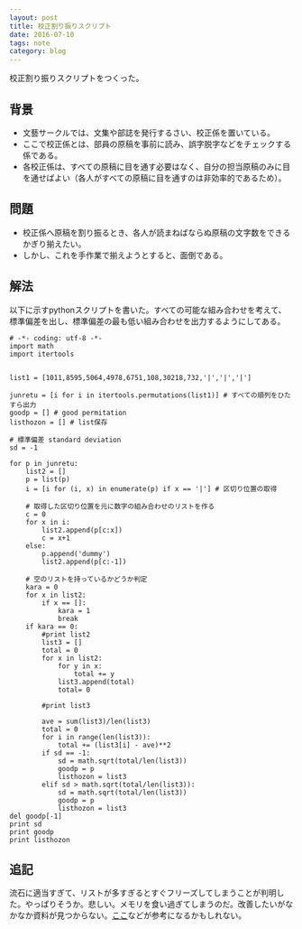 ```yaml
---
layout: post
title: 校正割り振りスクリプト
date: 2016-07-10
tags: note
category: blog
---
```



校正割り振りスクリプトをつくった。


背景
----------------
* 文藝サークルでは、文集や部誌を発行するさい、校正係を置いている。
* ここで校正係とは、部員の原稿を事前に読み、誤字脱字などをチェックする係である。
* 各校正係は、すべての原稿に目を通す必要はなく、自分の担当原稿のみに目を通せばよい（各人がすべての原稿に目を通すのは非効率的であるため）。


問題
-------------------
* 校正係へ原稿を割り振るとき、各人が読まねばならぬ原稿の文字数をできるかぎり揃えたい。
* しかし、これを手作業で揃えようとすると、面倒である。





解法
----------------------------
以下に示すpythonスクリプトを書いた。すべての可能な組み合わせを考えて、標準偏差を出し、標準偏差の最も低い組み合わせを出力するようにしてある。



	# -*- coding: utf-8 -*-
	import math
	import itertools
	
	
	list1 = [1011,8595,5064,4978,6751,108,30218,732,'|','|','|']
	
	junretu = [i for i in itertools.permutations(list1)] # すべての順列をひたすら出力
	goodp = [] # good permitation
	listhozon = [] # list保存
	
	# 標準偏差 standard deviation
	sd = -1
	
	for p in junretu:
		list2 = []
		p = list(p)
		i = [i for (i, x) in enumerate(p) if x == '|'] # 区切り位置の取得
		
		# 取得した区切り位置を元に数字の組み合わせのリストを作る
		c = 0
		for x in i:
			list2.append(p[c:x])
			c = x+1
		else:
			p.append('dummy')
			list2.append(p[c:-1])
		
		# 空のリストを持っているかどうか判定
		kara = 0
		for x in list2:
			if x == []:
				kara = 1
				break
		if kara == 0:
			#print list2
			list3 = []
			total = 0
			for x in list2:
				for y in x:
					total += y
				list3.append(total)
				total= 0
			
			#print list3
		
			ave = sum(list3)/len(list3)
			total = 0
			for i in range(len(list3)):
				total += (list3[i] - ave)**2
			if sd == -1:
				sd = math.sqrt(total/len(list3))
				goodp = p
				listhozon = list3
			elif sd > math.sqrt(total/len(list3)):
				sd = math.sqrt(total/len(list3))
				goodp = p
				listhozon = list3
	del goodp[-1]
	print sd
	print goodp
	print listhozon


追記
--------
流石に適当すぎて、リストが多すぎるとすぐフリーズしてしまうことが判明した。やっぱりそうか。悲しい。メモリを食い過ぎてしまうのだ。改善したいがなかなか資料が見つからない。[ここ](http://pythonlife.seesaa.net/article/243207369.html)などが参考になるかもしれない。


